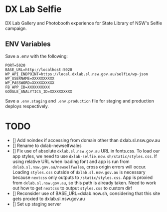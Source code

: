 # DX Lab Selfie

DX Lab Gallery and Photobooth experience for State Library of NSW's Selfie campaign.

## ENV Variables

Save a .env with the following:

```
PORT=5020
BASE_URL=http://localhost:5020
WP_API_ENDPOINT=https://local.dxlab.sl.nsw.gov.au/selfie/wp-json
WP_USERNAME=XXXXXXXXXX
WP_PASSWORD=XXXXXXXXXX
FB_APP_ID=XXXXXXXXXX
GOOGLE_ANALYTICS_ID=XXXXXXXXXX
```

Save a `.env.staging` and `.env.production` file for staging and production deploys respectively.

# TODO

* [] Add noindex if accessing from domain other than dxlab.sl.nsw.gov.au
* [] Rename to dxlab-newselfwales
* [] Fix use of absolute `dxlab.sl.nsw.gov.au` URL in fonts.css. To load our app styles, we need to use `dxlab-selfie.now.sh/static/styles.css`. If using relative URL when loading font and app is run from `dxlab.sl.nsw.gov.au/newselfwales`, cross origin errors will occur. Loading `styles.css` outside of `dxlab.sl.nsw.gov.au` is necessary because `nextcss` only outputs to `/static/styles.css`. App is proxied from `dxlab.sl.nsw.gov.au`, so this path is already taken. Need to work out how to get `nextcss` to output `styles.css` to custom dir!
* [] Reconsider use of BASE_URL=dxlab.now.sh, considering that this site gets proxied to dxlab.sl.nsw.gov.au
* [] Set up staging server
